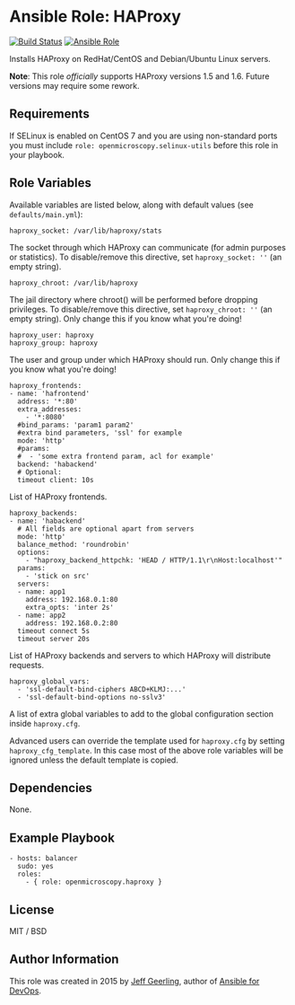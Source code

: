 # Ansible Role: HAProxy

[![Build Status](https://travis-ci.org/openmicroscopy/ansible-role-haproxy.svg?branch=master)](https://travis-ci.org/openmicroscopy/ansible-role-haproxy)
[![Ansible Role](https://img.shields.io/ansible/role/14760.svg)](https://galaxy.ansible.com/openmicroscopy/haproxy/)

Installs HAProxy on RedHat/CentOS and Debian/Ubuntu Linux servers.

**Note**: This role _officially_ supports HAProxy versions 1.5 and 1.6. Future versions may require some rework.

## Requirements

If SELinux is enabled on CentOS 7 and you are using non-standard ports you must include `role: openmicroscopy.selinux-utils` before this role in your playbook.


## Role Variables

Available variables are listed below, along with default values (see `defaults/main.yml`):

    haproxy_socket: /var/lib/haproxy/stats

The socket through which HAProxy can communicate (for admin purposes or statistics). To disable/remove this directive, set `haproxy_socket: ''` (an empty string).

    haproxy_chroot: /var/lib/haproxy

The jail directory where chroot() will be performed before dropping privileges. To disable/remove this directive, set `haproxy_chroot: ''` (an empty string). Only change this if you know what you're doing!

    haproxy_user: haproxy
    haproxy_group: haproxy

The user and group under which HAProxy should run. Only change this if you know what you're doing!

    haproxy_frontends:
    - name: 'hafrontend'
      address: '*:80'
      extra_addresses:
        - '*:8080'
      #bind_params: 'param1 param2'
      #extra bind parameters, 'ssl' for example
      mode: 'http'
      #params:
      #  - 'some extra frontend param, acl for example'
      backend: 'habackend'
      # Optional:
      timeout client: 10s

List of HAProxy frontends.

    haproxy_backends:
    - name: 'habackend'
      # All fields are optional apart from servers
      mode: 'http'
      balance_method: 'roundrobin'
      options:
        - "haproxy_backend_httpchk: 'HEAD / HTTP/1.1\r\nHost:localhost'"
      params:
        - 'stick on src'
      servers:
      - name: app1
        address: 192.168.0.1:80
	    extra_opts: 'inter 2s'
      - name: app2
        address: 192.168.0.2:80
      timeout connect 5s
      timeout server 20s

List of HAProxy backends and servers to which HAProxy will distribute requests.

    haproxy_global_vars:
      - 'ssl-default-bind-ciphers ABCD+KLMJ:...'
      - 'ssl-default-bind-options no-sslv3'

A list of extra global variables to add to the global configuration section inside `haproxy.cfg`.

Advanced users can override the template used for `haproxy.cfg` by setting `haproxy_cfg_template`. In this case most of the above role variables will be ignored unless the default template is copied.

## Dependencies

None.

## Example Playbook

    - hosts: balancer
      sudo: yes
      roles:
        - { role: openmicroscopy.haproxy }

## License

MIT / BSD

## Author Information

This role was created in 2015 by [Jeff Geerling](https://www.jeffgeerling.com/), author of [Ansible for DevOps](https://www.ansiblefordevops.com/).
